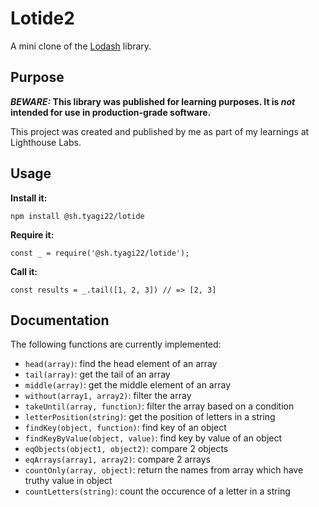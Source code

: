 # Lotide2

A mini clone of the [Lodash](https://lodash.com) library.

## Purpose

**_BEWARE:_ This library was published for learning purposes. It is _not_ intended for use in production-grade software.**

This project was created and published by me as part of my learnings at Lighthouse Labs. 

## Usage

**Install it:**

`npm install @sh.tyagi22/lotide`

**Require it:**

`const _ = require('@sh.tyagi22/lotide');`

**Call it:**

`const results = _.tail([1, 2, 3]) // => [2, 3]`

## Documentation

The following functions are currently implemented:

* `head(array)`: find the head element of an array
* `tail(array)`: get the tail of an array
* `middle(array)`: get the middle element of an array
* `without(array1, array2)`: filter the array
* `takeUntil(array, function)`: filter the array based on a condition
* `letterPosition(string)`: get the position of letters in a string
* `findKey(object, function)`: find key of an object
* `findKeyByValue(object, value)`: find key by value of an object
* `eqObjects(object1, object2)`: compare 2 objects
* `eqArrays(array1, array2)`: compare 2 arrays
* `countOnly(array, object)`: return the names from array which have truthy value in object
* `countLetters(string)`: count the occurence of a letter in a string